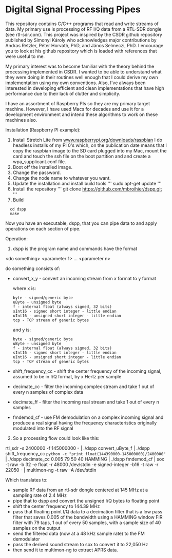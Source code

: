 # Digital Signal Processing Pipes 


This repository contains C/C++ programs that read and write streams of data. My primary use is processing of RF I/Q data from a RTL-SDR dongle (see rtl-sdr.com).  This project was inspired by the CSDR github repository published by Simonyi Károly who acknowledges major contributions by Andras Retzler, Péter Horváth, PhD, and János Selmeczi, PhD. I encourage you to look at his github repository which is loaded with references that were useful to me.

My primary interest was to become familiar with the theory behind the processing implemented in CSDR.  I wanted to be able to understand what they were doing in their routines well enough that I could derive my own implementation using my own conventions. Also, I've always been interested in developing efficient and clean implementations that have high performance due to their lack of clutter and simplicity.

I have an assortment of Raspberry PIs so they are my primary target machine.  However, I have used Macs for decades and use it for a development environment and intend these algorithms to work on these machines also.

Installation (Raspberry PI example):
  1)  Install Stretch Lite from www.raspberrypi.org/downloads/raspbian
      I do headless installs of my PI 0's which, on the publication date
      means that I copy the raspbian image to the SD card plugged into my
      Mac, mount the card and touch the ssh file on the boot partition and
      and create a wpa_supplicant.conf file.
  2)  Boot off the installed image.
  3)  Change the password.
  4)  Change the node name to whatever you want.
  5)  Update the installation and install build tools
'''
  sudo apt-get update
'''
  6)  Install the repository
'''
  git clone https://github.com/mbroihier/dspp.git
'''
  7)  Build

```
  cd dspp
  make

```
Now you have an executable, dspp, that you can pipe data to and apply operations on each section of pipe.


Operation:
  1) dspp is the program name and commands have the format

\<do something\> \<parameter 1\> ... \<parameter n\>

   do something consists of:
  * convert_x_y - convert an incoming stream from x format to y format
  
    where x is:
  
        byte - signed/generic byte
        uByte - unsigned byte
        f - internal float (always signed, 32 bits)
        sInt16 - signed short integer - little endian
        uInt16 - unsigned short integer - little endian
        tcp - TCP stream of generic bytes
    and y is:

        byte - signed/generic byte
        uByte - unsigned byte
        f - internal float (always signed, 32 bits)
        sInt16 - signed short integer - little endian
        uInt16 - unsigned short integer - little endian
        tcp - TCP stream of generic bytes

  * shift_frequency_cc - shift the center frequency of the incoming signal, assumed to be in I/Q format, by x Hertz per sample
  * decimate_cc - filter the incoming complex stream and take 1 out of every n samples of complex data
  * decimate_ff - filter the incoming real stream and take 1 out of every n samples
  * fmdemod_cf - use FM demodulation on a complex incoming signal and produce a real signal having the frequency characteristics originally modulated into the RF signal

2) So a processing flow could look like this:


rtl_sdr -s 2400000 -f 145000000 - | ./dspp convert_uByte_f | ./dspp shift_frequency_cc `python -c "print float(144390000-145000000)/2400000"` | ./dspp decimate_cc 0.005 79 50 40 HAMMING | ./dspp fmdemod_cf | sox -t raw -b 32 -e float -r 48000 /dev/stdin -e signed-integer -b16 -t raw -r 22050 - | multimon-ng -t raw -A /dev/stdin

Which translates to:

* sample RF data from an rtl-sdr dongle centered at 145 MHz at a sampling rate of 2.4 MHz
* pipe that to dspp and convert the unsigned I/Q bytes to floating point
* shift the center frequency to 144.39 MHz
* pass that floating point I/Q data to a decimation filter that is a low pass filter that saves 0.005 of the bandwidth using a HAMMING window FIR filter with 79 taps, 1 out of every 50 samples, with a sample size of 40 samples on the output
* send the filtered data (now at a 48 kHz sample rate) to the FM demodulator
* pass the derived sound stream to sox to convert it to 22,050 Hz
* then send it to multimon-ng to extract APRS data. 
